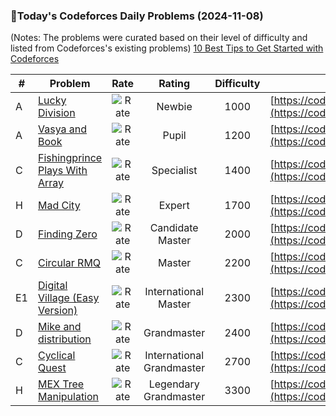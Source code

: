 ### 🌟Today's Codeforces Daily Problems (2024-11-08)
(Notes: The problems were curated based on their level of difficulty and listed from Codeforces's existing problems)
[10 Best Tips to Get Started with Codeforces](https://github.com/ika9810/Codeforces-Daily-Problems/blob/main/10%20Best%20Tips%20to%20Get%20Started%20with%20Codeforces.md)

| # | Problem | Rate| Rating | Difficulty | Contest |
|---| ----- | :--------: | :----------: | :----------: | ---------- |
|A|[Lucky Division](https://codeforces.com/contest/122/problem/A)|![Rate](https://img.shields.io/badge/Newbie-1000-lightgrey)|Newbie|1000|[https://codeforces.com/contest/122](https://codeforces.com/contest/122)|
|A|[Vasya and Book](https://codeforces.com/contest/1082/problem/A)|![Rate](https://img.shields.io/badge/Pupil-1200-brightgreen)|Pupil|1200|[https://codeforces.com/contest/1082](https://codeforces.com/contest/1082)|
|C|[Fishingprince Plays With Array](https://codeforces.com/contest/1696/problem/C)|![Rate](https://img.shields.io/badge/Specialist-1400-9cf)|Specialist|1400|[https://codeforces.com/contest/1696](https://codeforces.com/contest/1696)|
|H|[Mad City](https://codeforces.com/contest/1873/problem/H)|![Rate](https://img.shields.io/badge/Expert-1700-blue)|Expert|1700|[https://codeforces.com/contest/1873](https://codeforces.com/contest/1873)|
|D|[Finding Zero](https://codeforces.com/contest/1634/problem/D)|![Rate](https://img.shields.io/badge/Candidate%20Master-2000-blueviolet)|Candidate Master|2000|[https://codeforces.com/contest/1634](https://codeforces.com/contest/1634)|
|C|[Circular RMQ](https://codeforces.com/contest/52/problem/C)|![Rate](https://img.shields.io/badge/Master-2200-orange)|Master|2200|[https://codeforces.com/contest/52](https://codeforces.com/contest/52)|
|E1|[Digital Village (Easy Version)](https://codeforces.com/contest/2021/problem/E1)|![Rate](https://img.shields.io/badge/International%20Master-2300-orange)|International Master|2300|[https://codeforces.com/contest/2021](https://codeforces.com/contest/2021)|
|D|[Mike and distribution](https://codeforces.com/contest/798/problem/D)|![Rate](https://img.shields.io/badge/Grandmaster-2400-red)|Grandmaster|2400|[https://codeforces.com/contest/798](https://codeforces.com/contest/798)|
|C|[Cyclical Quest](https://codeforces.com/contest/235/problem/C)|![Rate](https://img.shields.io/badge/International%20Grandmaster-2700-red)|International Grandmaster|2700|[https://codeforces.com/contest/235](https://codeforces.com/contest/235)|
|H|[MEX Tree Manipulation](https://codeforces.com/contest/1740/problem/H)|![Rate](https://img.shields.io/badge/Legendary%20Grandmaster-3300-red)|Legendary Grandmaster|3300|[https://codeforces.com/contest/1740](https://codeforces.com/contest/1740)|
